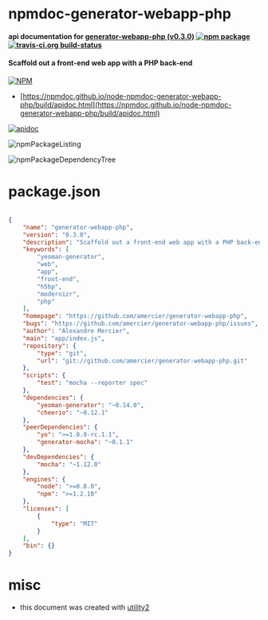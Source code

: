 # npmdoc-generator-webapp-php

#### api documentation for  [generator-webapp-php (v0.3.0)](https://github.com/amercier/generator-webapp-php)  [![npm package](https://img.shields.io/npm/v/npmdoc-generator-webapp-php.svg?style=flat-square)](https://www.npmjs.org/package/npmdoc-generator-webapp-php) [![travis-ci.org build-status](https://api.travis-ci.org/npmdoc/node-npmdoc-generator-webapp-php.svg)](https://travis-ci.org/npmdoc/node-npmdoc-generator-webapp-php)

#### Scaffold out a front-end web app with a PHP back-end

[![NPM](https://nodei.co/npm/generator-webapp-php.png?downloads=true&downloadRank=true&stars=true)](https://www.npmjs.com/package/generator-webapp-php)

- [https://npmdoc.github.io/node-npmdoc-generator-webapp-php/build/apidoc.html](https://npmdoc.github.io/node-npmdoc-generator-webapp-php/build/apidoc.html)

[![apidoc](https://npmdoc.github.io/node-npmdoc-generator-webapp-php/build/screenCapture.buildCi.browser.%252Ftmp%252Fbuild%252Fapidoc.html.png)](https://npmdoc.github.io/node-npmdoc-generator-webapp-php/build/apidoc.html)

![npmPackageListing](https://npmdoc.github.io/node-npmdoc-generator-webapp-php/build/screenCapture.npmPackageListing.svg)

![npmPackageDependencyTree](https://npmdoc.github.io/node-npmdoc-generator-webapp-php/build/screenCapture.npmPackageDependencyTree.svg)



# package.json

```json

{
    "name": "generator-webapp-php",
    "version": "0.3.0",
    "description": "Scaffold out a front-end web app with a PHP back-end",
    "keywords": [
        "yeoman-generator",
        "web",
        "app",
        "front-end",
        "h5bp",
        "modernizr",
        "php"
    ],
    "homepage": "https://github.com/amercier/generator-webapp-php",
    "bugs": "https://github.com/amercier/generator-webapp-php/issues",
    "author": "Alexandre Mercier",
    "main": "app/index.js",
    "repository": {
        "type": "git",
        "url": "git://github.com/amercier/generator-webapp-php.git"
    },
    "scripts": {
        "test": "mocha --reporter spec"
    },
    "dependencies": {
        "yeoman-generator": "~0.14.0",
        "cheerio": "~0.12.1"
    },
    "peerDependencies": {
        "yo": ">=1.0.0-rc.1.1",
        "generator-mocha": "~0.1.1"
    },
    "devDependencies": {
        "mocha": "~1.12.0"
    },
    "engines": {
        "node": ">=0.8.0",
        "npm": ">=1.2.10"
    },
    "licenses": [
        {
            "type": "MIT"
        }
    ],
    "bin": {}
}
```



# misc
- this document was created with [utility2](https://github.com/kaizhu256/node-utility2)

